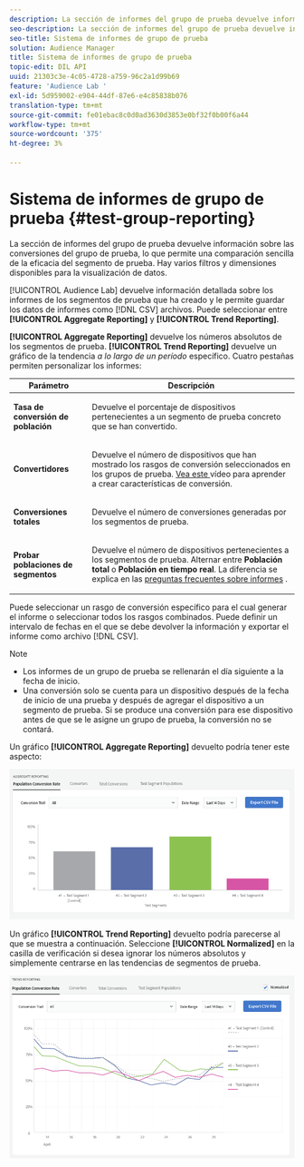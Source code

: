```yaml
---
description: La sección de informes del grupo de prueba devuelve información sobre las conversiones del grupo de prueba, lo que permite una comparación sencilla de la eficacia del segmento de prueba. Hay varios filtros y dimensiones disponibles para la visualización de datos.
seo-description: La sección de informes del grupo de prueba devuelve información sobre las conversiones del grupo de prueba, lo que permite una comparación sencilla de la eficacia del segmento de prueba. Hay varios filtros y dimensiones disponibles para la visualización de datos.
seo-title: Sistema de informes de grupo de prueba
solution: Audience Manager
title: Sistema de informes de grupo de prueba
topic-edit: DIL API
uuid: 21303c3e-4c05-4728-a759-96c2a1d99b69
feature: 'Audience Lab '
exl-id: 5d959002-e904-44df-87e6-e4c85838b076
translation-type: tm+mt
source-git-commit: fe01ebac8c0d0ad3630d3853e0bf32f0b00f6a44
workflow-type: tm+mt
source-wordcount: '375'
ht-degree: 3%

---
```


# Sistema de informes de grupo de prueba {#test-group-reporting}

La sección de informes del grupo de prueba devuelve información sobre las conversiones del grupo de prueba, lo que permite una comparación sencilla de la eficacia del segmento de prueba. Hay varios filtros y dimensiones disponibles para la visualización de datos.

[!UICONTROL Audience Lab] devuelve información detallada sobre los informes de los segmentos de prueba que ha creado y le permite guardar los datos de informes como  [!DNL CSV] archivos. Puede seleccionar entre **[!UICONTROL Aggregate Reporting]** y **[!UICONTROL Trend Reporting]**.

**[!UICONTROL Aggregate Reporting]** devuelve los números absolutos de los segmentos de prueba. **[!UICONTROL Trend Reporting]** devuelve un gráfico de la tendencia  *a lo largo de un período* específico. Cuatro pestañas permiten personalizar los informes:

<table id="table_446384AE9A36408A9C570CB7DB72C3D6"> 
 <thead> 
  <tr> 
   <th colname="col1" class="entry"> Parámetro </th> 
   <th colname="col2" class="entry"> Descripción </th> 
  </tr> 
 </thead>
 <tbody> 
  <tr> 
   <td colname="col1"> <p> <b><span class="uicontrol"> Tasa de conversión de población</span></b> </p> </td> 
   <td colname="col2"> <p>Devuelve el porcentaje de dispositivos pertenecientes a un segmento de prueba concreto que se han convertido. </p> </td> 
  </tr> 
  <tr> 
   <td colname="col1"> <p> <b><span class="uicontrol"> Convertidores</span></b> </p> </td> 
   <td colname="col2"> <p>Devuelve el número de dispositivos que han mostrado los rasgos de conversión seleccionados en los grupos de prueba. <a href="https://helpx.adobe.com/audience-manager/kt/using/creating-conversion-traits-feature-video-use.html" format="https" scope="external"> Vea este </a> vídeo para aprender a crear características de conversión. </p> </td> 
  </tr> 
  <tr> 
   <td colname="col1"> <p> <b><span class="uicontrol"> Conversiones totales</span></b> </p> </td> 
   <td colname="col2"> <p>Devuelve el número de conversiones generadas por los segmentos de prueba. </p> </td> 
  </tr> 
  <tr> 
   <td colname="col1"> <p> <b><span class="uicontrol"> Probar poblaciones de segmentos</span></b> </p> </td> 
   <td colname="col2"> <p>Devuelve el número de dispositivos pertenecientes a los segmentos de prueba. Alternar entre <b><span class="uicontrol"> Población total</span></b> o <b><span class="uicontrol"> Población en tiempo real</span></b>. La diferencia se explica en las <a href="../../faq/faq-reporting.md"> preguntas frecuentes sobre informes</a> . </p> </td>
  </tr>
 </tbody>
</table>

Puede seleccionar un rasgo de conversión específico para el cual generar el informe o seleccionar todos los rasgos combinados. Puede definir un intervalo de fechas en el que se debe devolver la información y exportar el informe como archivo [!DNL CSV].

>[!NOTE]
>
>* Los informes de un grupo de prueba se rellenarán el día siguiente a la fecha de inicio.
>* Una conversión solo se cuenta para un dispositivo después de la fecha de inicio de una prueba y después de agregar el dispositivo a un segmento de prueba. Si se produce una conversión para ese dispositivo antes de que se le asigne un grupo de prueba, la conversión no se contará.


Un gráfico **[!UICONTROL Aggregate Reporting]** devuelto podría tener este aspecto:

![](assets/aggregate-reporting.PNG)

Un gráfico **[!UICONTROL Trend Reporting]** devuelto podría parecerse al que se muestra a continuación. Seleccione **[!UICONTROL Normalized]** en la casilla de verificación si desea ignorar los números absolutos y simplemente centrarse en las tendencias de segmentos de prueba.

![](assets/trend-reporting.PNG)

